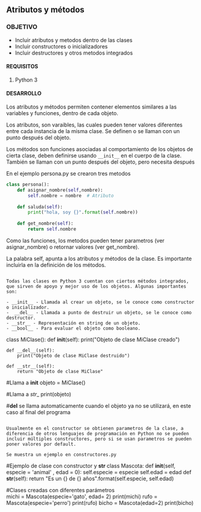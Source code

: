 
## Atributos y métodos

### OBJETIVO

- Incluir atributos y metodos dentro de las clases
- Incluir constructores o inicializadores
- Incluir destructores y otros metodos integrados

#### REQUISITOS

1. Python 3

#### DESARROLLO

Los atributos y métodos permiten contener elementos similares a las variables y funciones, dentro de cada objeto.

Los atributos, son varaibles, las cuales pueden tener valores diferentes entre cada instancia de la misma clase.
Se definen o se llaman con un punto después del objeto.

Los métodos son funciones asociadas al comportamiento de los objetos de cierta clase, deben definirse usando `__init__` en el cuerpo de la clase.
También se llaman con un punto después del objeto, pero necesita después

En el ejemplo  persona.py se crearon tres metodos 

```python
class persona():
    def asignar_nombre(self,nombre):
        self.nombre = nombre  # Atributo
    
    def saluda(self):  
        print("hola, soy {}".format(self.nombre))
    
    def get_nombre(self):
        return self.nombre
```
Como las funciones, los metodos pueden tener parametros (ver asignar_nombre) o retornar valores (ver get_nombre).

La palabra self, apunta a los atributos y métodos de la clase. Es importante incluirla en la definición de los métodos.

```

Todas las clases en Python 3 cuentan con ciertos métodos integrados, que sirven de apoyo y mejor uso de los objetos. Algunas importantes son:

- __init__ - Llamada al crear un objeto, se le conoce como constructor o inicializador.
-  __del__ - Llamada a punto de destruir un objeto, se le conoce como destructor.
- __str__ - Representación en string de un objeto. 
- __bool__ - Para evaluar el objeto como booleano.

```
class MiClase():
    def __init__(self):
        print("Objeto de clase MiClase creado")
    
    def __del__(self):
        print("Objeto de clase MiClase destruido")
    
    def __str__(self):
        return "Objeto de clase MiClase"

#Llama a __init__
objeto = MiClase()

#Llama a _str__
print(objeto)

#__del__ se llama automaticamente cuando el objeto ya no se utilizará, en este caso al final del programa


```

Usualmente en el constructor se obtienen parametros de la clase, a diferencia de otros lenguajes de programación en Python no se pueden incluir múltiples constructores, pero si se usan parametros se pueden poner valores por default.

Se muestra un ejemplo en constructores.py
```
#Ejemplo de clase con constructor y __str__
class Mascota:
    def __init__(self, especie = 'animal' , edad = 0):
        self.especie = especie
        self.edad = edad
    def __str__(self):
        return "Es un {} de {} años".format(self.especie, self.edad)

#Clases creadas con diferentes parámetros    
michi = Mascota(especie='gato', edad= 2)
print(michi)
rufo = Mascota(especie='perro')
print(rufo)
bicho = Mascota(edad=2)
print(bicho)
```
